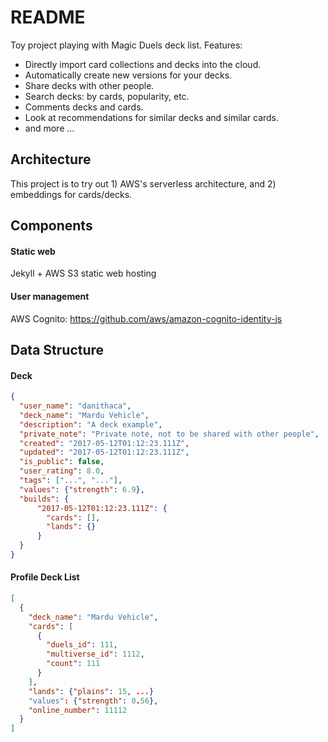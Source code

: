 README
======

Toy project playing with Magic Duels deck list. Features:

* Directly import card collections and decks into the cloud.
* Automatically create new versions for your decks.
* Share decks with other people.
* Search decks: by cards, popularity, etc.
* Comments decks and cards.
* Look at recommendations for similar decks and similar cards.
* and more ...

Architecture
------------

This project is to try out 1) AWS's serverless architecture, and 2) embeddings for cards/decks.


Components
----------

#### Static web ####

Jekyll + AWS S3 static web hosting

#### User management ####

AWS Cognito: https://github.com/aws/amazon-cognito-identity-js

Data Structure
--------------

#### Deck ####

```json
{
  "user_name": "danithaca",
  "deck_name": "Mardu Vehicle",
  "description": "A deck example",
  "private_note": "Private note, not to be shared with other people",
  "created": "2017-05-12T01:12:23.111Z",
  "updated": "2017-05-12T01:12:23.111Z",
  "is_public": false,
  "user_rating": 8.0,
  "tags": ["...", "..."],
  "values": {"strength": 6.9},
  "builds": {
      "2017-05-12T01:12:23.111Z": { 
        "cards": [],
        "lands": {}
      }
  }
}
```

#### Profile Deck List ####

```json
[
  {
    "deck_name": "Mardu Vehicle",
    "cards": [
      {
        "duels_id": 111,
        "multiverse_id": 1112,
        "count": 111
      }
    ],
    "lands": {"plains": 15, ...}
    "values": {"strength": 0.56},
    "online_number": 11112
  }
]
```
